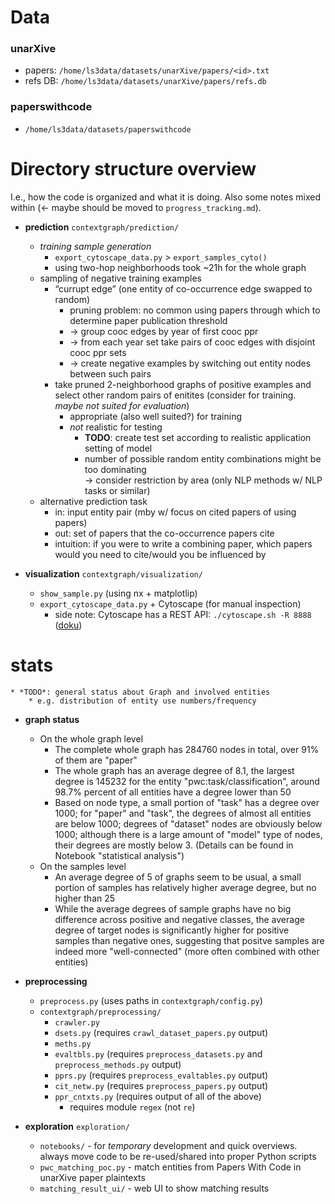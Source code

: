 # Data

### unarXive

* papers: `/home/ls3data/datasets/unarXive/papers/<id>.txt`
* refs DB: `/home/ls3data/datasets/unarXive/papers/refs.db`

### paperswithcode

* `/home/ls3data/datasets/paperswithcode`

# Directory structure overview

I.e., how the code is organized and what it is doing. Also some notes mixed within (← maybe should be moved to `progress_tracking.md`).

* **prediction** `contextgraph/prediction/`
    * *training sample generation*
        * `export_cytoscape_data.py` &gt; `export_samples_cyto()`
        * using two-hop neighborhoods took ~21h for the whole graph
    * sampling of negative training examples
        * “currupt edge” (one entity of co-occurrence edge swapped to random)
            * pruning problem: no common using papers through which to determine paper publication threshold
            * → group cooc edges by year of first cooc ppr
            * → from each year set take pairs of cooc edges with disjoint cooc ppr sets
            * → create negative examples by switching out entity nodes between such pairs
        * take pruned 2-neighborhood graphs of positive examples and select other random pairs of enitites (consider for training. *maybe not suited for evaluation*)
            * appropriate (also well suited?) for training
            * *not* realistic for testing
                * **TODO**: create test set according to realistic application setting of model
                * number of possible random entity combinations might be too dominating  
                  → consider restriction by area (only NLP methods w/ NLP tasks or similar)
    * alternative prediction task
        * in: input entity pair (mby w/ focus on cited papers of using papers)
        * out: set of papers that the co-occurrence papers cite
        * intuition: if you were to write a combining paper, which papers would you need to cite/would you be influenced by

* **visualization** `contextgraph/visualization/`
    * `show_sample.py` (using nx + matplotlip)
    * `export_cytoscape_data.py` + Cytoscape (for manual inspection)
        * side note: Cytoscape has a REST API: `./cytoscape.sh -R 8888` ([doku](https://manual.cytoscape.org/en/3.5.0/Programmatic_Access_to_Cytoscape_Features_Scripting.html))

# **stats**
    * *TODO*: general status about Graph and involved entities
        * e.g. distribution of entity use numbers/frequency
* **graph status**
    * On the whole graph level
        * The complete whole graph has 284760 nodes in total, over 91% of them are "paper"
        * The whole graph has an average degree of 8.1, the largest degree is 145232 for the entity "pwc:task/classification", around 98.7% percent of all entities have a degree lower than 50
        * Based on node type, a small portion of "task" has a degree over 1000; for "paper" and "task", the degrees of almost all entities are below 1000; degrees of "dataset" nodes are obviously below 1000; although there is a large amount of "model" type of nodes, their degrees are mostly below 3. (Details can be found in Notebook "statistical analysis")
    * On the samples level 
        * An average degree of 5 of graphs seem to be usual, a small portion of samples has relatively higher average degree, but no higher than 25
        * While the average degrees of sample graphs have no big difference across positive and negative classes, the average degree of target nodes is significantly higher for positive samples than negative ones, suggesting that positve samples are indeed more "well-connected" (more often combined with other entities)  

* **preprocessing**
    * `preprocess.py` (uses paths in `contextgraph/config.py`)
    *  `contextgraph/preprocessing/`
        * `crawler.py`
        * `dsets.py`  (requires `crawl_dataset_papers.py` output)
        * `meths.py`
        * `evaltbls.py`  (requires `preprocess_datasets.py` and `preprocess_methods.py` output)
        * `pprs.py`  (requires `preprocess_evaltables.py` output)
        * `cit_netw.py`  (requires `preprocess_papers.py` output)
        * `ppr_cntxts.py` (requires output of all of the above)
            * requires module `regex` (not `re`)

* **exploration** `exploration/`
    * `notebooks/` - for *temporary* development and quick overviews. always move code to be re-used/shared into proper Python scripts
    * `pwc_matching_poc.py` - match entities from Papers With Code in unarXive paper plaintexts
    * `matching_result_ui/` - web UI to show matching results
